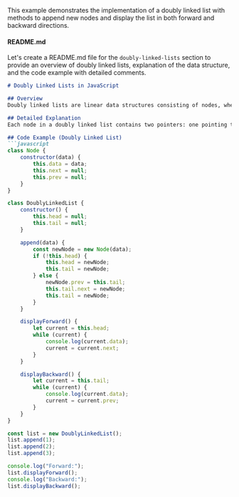 
This example demonstrates the implementation of a doubly linked list with methods to append new nodes and display the list in both forward and backward directions.

#### README.md
Let's create a README.md file for the `doubly-linked-lists` section to provide an overview of doubly linked lists, explanation of the data structure, and the code example with detailed comments.

```markdown
# Doubly Linked Lists in JavaScript

## Overview
Doubly linked lists are linear data structures consisting of nodes, where each node contains a data field and references to the next and previous nodes. They support bidirectional traversal, allowing efficient insertion and deletion operations in both forward and backward directions.

## Detailed Explanation
Each node in a doubly linked list contains two pointers: one pointing to the next node and another pointing to the previous node. This bidirectional linkage facilitates traversal and manipulation of the list in both forward and backward directions.

## Code Example (Doubly Linked List)
```javascript
class Node {
    constructor(data) {
        this.data = data;
        this.next = null;
        this.prev = null;
    }
}

class DoublyLinkedList {
    constructor() {
        this.head = null;
        this.tail = null;
    }

    append(data) {
        const newNode = new Node(data);
        if (!this.head) {
            this.head = newNode;
            this.tail = newNode;
        } else {
            newNode.prev = this.tail;
            this.tail.next = newNode;
            this.tail = newNode;
        }
    }

    displayForward() {
        let current = this.head;
        while (current) {
            console.log(current.data);
            current = current.next;
        }
    }

    displayBackward() {
        let current = this.tail;
        while (current) {
            console.log(current.data);
            current = current.prev;
        }
    }
}

const list = new DoublyLinkedList();
list.append(1);
list.append(2);
list.append(3);

console.log("Forward:");
list.displayForward();
console.log("Backward:");
list.displayBackward();
